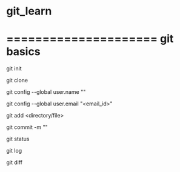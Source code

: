 # git_learn
=====================
git basics
=====================

git init <directory>

git clone <repo>

git config --global user.name "<name>"

git config --global user.email "<email_id>"

git add <directory/file>

git commit -m "<message>"

git status

git log

git diff

